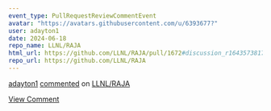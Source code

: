 ```yaml
---
event_type: PullRequestReviewCommentEvent
avatar: "https://avatars.githubusercontent.com/u/6393677?"
user: adayton1
date: 2024-06-18
repo_name: LLNL/RAJA
html_url: https://github.com/LLNL/RAJA/pull/1672#discussion_r1643573817
repo_url: https://github.com/LLNL/RAJA
---
```


<a href='https://github.com/adayton1' target='_blank'>adayton1</a> <a href='https://github.com/LLNL/RAJA/pull/1672#discussion_r1643573817' target='_blank'>commented</a> on <a href='https://github.com/LLNL/RAJA' target='_blank'>LLNL/RAJA</a>

<a href='https://github.com/LLNL/RAJA/pull/1672#discussion_r1643573817' target='_blank'>View Comment</a>